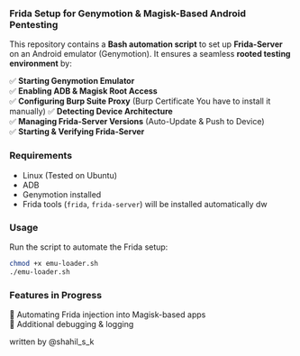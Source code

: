 ### **Frida Setup for Genymotion & Magisk-Based Android Pentesting**  
This repository contains a **Bash automation script** to set up **Frida-Server** on an Android emulator (Genymotion). It ensures a seamless **rooted testing environment** by:  

✅ **Starting Genymotion Emulator**  
✅ **Enabling ADB & Magisk Root Access**  
✅ **Configuring Burp Suite Proxy** 
(Burp Certificate You have to install it manually)
✅ **Detecting Device Architecture**  
✅ **Managing Frida-Server Versions** 
(Auto-Update & Push to Device)  
✅ **Starting & Verifying Frida-Server**  

### **Requirements**  
- Linux (Tested on Ubuntu)
- ADB  
- Genymotion installed  
- Frida tools (`frida`, `frida-server`)  will be installed automatically dw

### **Usage**  
Run the script to automate the Frida setup:  
```bash
chmod +x emu-loader.sh
./emu-loader.sh
```  

### **Features in Progress**   
🔹 Automating Frida injection into Magisk-based apps  
🔹 Additional debugging & logging  

written by @shahil_s_k
